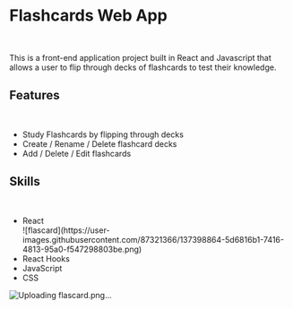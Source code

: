 <h1>Flashcards Web App</h1>
<br>
<p>This is a front-end application project built in React and Javascript that allows a user to flip through decks of flashcards to test their knowledge.</p>

<h2>Features</h2>
<br>
<ul>
  <li>Study Flashcards by flipping through decks</li>
  <li>Create / Rename / Delete flashcard decks</li>
  <li>Add / Delete / Edit flashcards</li>
</ul>

<h2>Skills</h2>
<br>
<ul>
  <li>React</li>![flascard](https://user-images.githubusercontent.com/87321366/137398864-5d6816b1-7416-4813-95a0-f547298803be.png)

  <li>React Hooks</li>
  <li>JavaScript</li>
  <li>CSS</li>
</ul>


![Uploading flascard.png…]()
